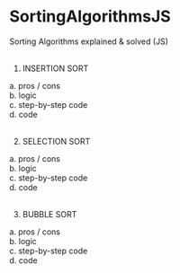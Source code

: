 # SortingAlgorithmsJS
Sorting Algorithms explained &amp; solved (JS)
<br> <br>

1. INSERTION SORT <br>

  a. pros / cons<br>
  b. logic<br>
  c. step-by-step code<br>
  d. code<br><br>
  
  2. SELECTION SORT<br>

  a. pros / cons<br>
  b. logic<br>
  c. step-by-step code<br>
  d. code<br><br>

  3. BUBBLE SORT<br>

  a. pros / cons<br>
  b. logic<br>
  c. step-by-step code<br>
  d. code<br>
